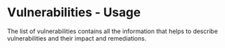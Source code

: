 # Vulnerabilities - Usage

The list of vulnerabilities contains all the information that helps to describe vulnerabilities and their impact and remediations.
